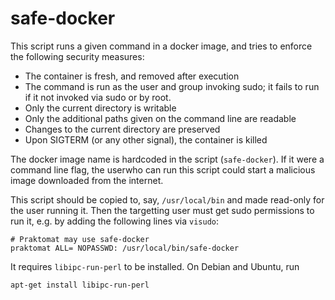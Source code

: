 safe-docker
===========

This script runs a given command in a docker image,
and tries to enforce the following security measures:

 * The container is fresh, and removed after execution
 * The command is run as the user and group invoking sudo; it fails to
   run if it not invoked via sudo or by root.
 * Only the current directory is writable
 * Only the additional paths given on the command line are readable
 * Changes to the current directory are preserved
 * Upon SIGTERM (or any other signal), the container is killed

The docker image name is hardcoded in the script (`safe-docker`). If it were a
command line flag, the userwho can run this script could start a malicious image
downloaded from the internet.

This script should be copied to, say, `/usr/local/bin` and made read-only for the
user running it. Then the targetting user must get sudo permissions to run it,
e.g. by adding the following lines via `visudo`:

    # Praktomat may use safe-docker
    praktomat ALL= NOPASSWD: /usr/local/bin/safe-docker

It requires `libipc-run-perl` to be installed. On Debian and Ubuntu, run

    apt-get install libipc-run-perl

